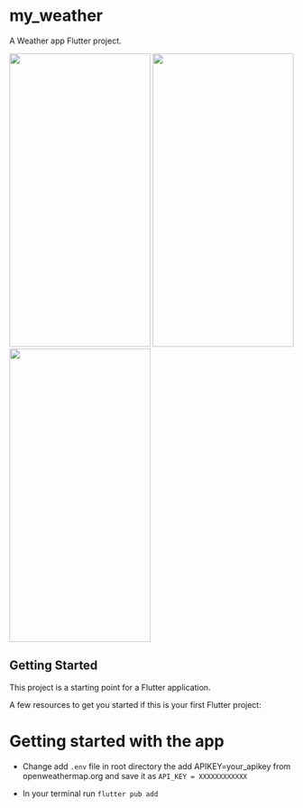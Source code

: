 # my_weather

A Weather app Flutter project.

<img src="https://github.com/R-salton/my_weather/assets/84921448/f972ef62-5d39-43ec-9ef0-bd169dd736f2" width="250" height="520">
<img src="https://github.com/R-salton/my_weather/assets/84921448/f972ef62-5d39-43ec-9ef0-bd169dd736f2](https://github.com/R-salton/my_weather/assets/84921448/c646a186-fb37-4406-b000-7a999f8e688e)" width="250" height="520">
<img src="https://github.com/R-salton/my_weather/assets/84921448/f5ff1bd9-f9c4-4efb-808a-72f2bde76707" width="250" height="520">




## Getting Started

This project is a starting point for a Flutter application.

A few resources to get you started if this is your first Flutter project:

# Getting started with the app

- Change add `.env` file in root directory the add APIKEY=your_apikey from openweathermap.org and save it as
  `API_KEY = XXXXXXXXXXXX`

- In your terminal run `flutter pub add`
